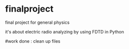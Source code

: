# finalproject
final project for general physics

it's about electric radio analyzing by using FDTD in Python


#work done : clean up files
